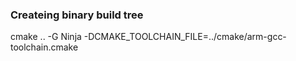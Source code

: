 
### Createing binary build tree
cmake .. -G Ninja -DCMAKE_TOOLCHAIN_FILE=../cmake/arm-gcc-toolchain.cmake